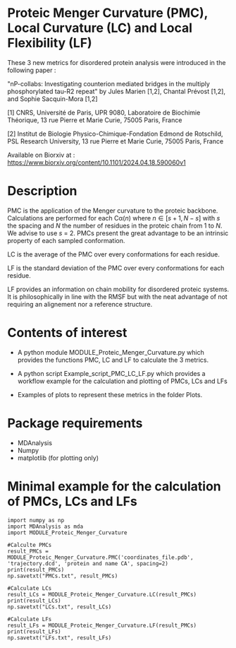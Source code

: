 # Proteic Menger Curvature (PMC), Local Curvature (LC) and Local Flexibility (LF)

These 3 new metrics for disordered protein analysis were introduced in the following paper : 

"nP-collabs: Investigating counterion mediated bridges in the multiply phosphorylated tau-R2 repeat"
by Jules Marien [1,2], Chantal Prévost [1,2], and Sophie Sacquin-Mora [1,2]

[1] CNRS, Université de Paris, UPR 9080, Laboratoire de Biochimie Théorique, 13 rue Pierre et Marie Curie, 75005 Paris, France 

[2] Institut de Biologie Physico-Chimique-Fondation Edmond de Rotschild, PSL Research University, 13 rue Pierre et Marie Curie, 75005 Paris, France

Available on Biorxiv at : https://www.biorxiv.org/content/10.1101/2024.04.18.590060v1

# Description 

PMC is the application of the Menger curvature to the proteic backbone. Calculations are performed for each Cα($n$) where $n \in [s+1,N-s]$ with $s$ the spacing and $N$ the number of residues in the proteic chain from 1 to $N$. We advise to use $s$ = 2. PMCs present the great advantage to be an intrinsic property of each sampled conformation.

LC is the average of the PMC over every conformations for each residue.

LF is the standard deviation of the PMC over every conformations for each residue. 

LF provides an information on chain mobility for disordered proteic systems. It is philosophically in line with the RMSF but with the neat advantage of not requiring an alignement nor a reference structure. 


# Contents of interest

- A python module MODULE_Proteic_Menger_Curvature.py which provides the functions PMC, LC and LF to calculate the 3 metrics. 

- A python script Example_script_PMC_LC_LF.py which provides a workflow example for the calculation and plotting of PMCs, LCs and LFs

- Examples of plots to represent these metrics in the folder Plots.


# Package requirements
- MDAnalysis
- Numpy
- matplotlib (for plotting only)

# Minimal example for the calculation of PMCs, LCs and LFs

```
import numpy as np
import MDAnalysis as mda
import MODULE_Proteic_Menger_Curvature

#Calculte PMCs    
result_PMCs = MODULE_Proteic_Menger_Curvature.PMC('coordinates_file.pdb', 'trajectory.dcd', 'protein and name CA', spacing=2)
print(result_PMCs)
np.savetxt("PMCs.txt", result_PMCs)

#Calculate LCs
result_LCs = MODULE_Proteic_Menger_Curvature.LC(result_PMCs)
print(result_LCs)
np.savetxt("LCs.txt", result_LCs)

#Calculate LFs
result_LFs = MODULE_Proteic_Menger_Curvature.LF(result_PMCs)
print(result_LFs)
np.savetxt("LFs.txt", result_LFs)
```

